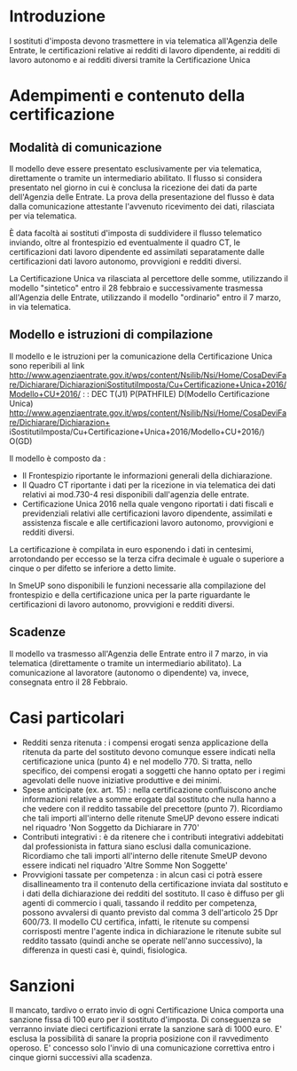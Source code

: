# Introduzione
I sostituti d'imposta devono trasmettere in via telematica all'Agenzia delle Entrate, le certificazioni relative ai redditi di lavoro dipendente, ai redditi di lavoro autonomo e ai redditi diversi tramite la Certificazione Unica

# Adempimenti e contenuto della certificazione

## Modalità di comunicazione

Il modello deve essere presentato esclusivamente per via telematica, direttamente o tramite un intermediario abilitato. Il flusso si considera presentato nel giorno in cui è conclusa la ricezione dei dati da parte dell'Agenzia delle Entrate. La prova della presentazione del flusso è data dalla comunicazione attestante l'avvenuto ricevimento dei dati, rilasciata per via telematica.

È data facoltà ai sostituti d'imposta di suddividere il flusso telematico inviando, oltre al frontespizio ed eventualmente il quadro CT, le certificazioni dati lavoro dipendente ed assimilati separatamente dalle certificazioni dati lavoro autonomo, provvigioni e redditi diversi.

La Certificazione Unica va rilasciata al percettore delle somme, utilizzando il modello "sintetico" entro il 28 febbraio e successivamente trasmessa all'Agenzia delle Entrate, utilizzando il modello "ordinario" entro il 7 marzo, in via telematica.

## Modello e istruzioni di compilazione

Il modello e le istruzioni per la comunicazione della Certificazione Unica sono reperibili al link http://www.agenziaentrate.gov.it/wps/content/Nsilib/Nsi/Home/CosaDeviFare/Dichiarare/DichiarazioniSostitutiImposta/Cu+Certificazione+Unica+2016/Modello+CU+2016/
 :  : DEC T(J1) P(PATHFILE) D(Modello Certificazione Unica) [http://www.agenziaentrate.gov.it/wps/content/Nsilib/Nsi/Home/CosaDeviFare/Dichiarare/Dichiarazion+
](http://www.agenziaentrate.gov.it/wps/content/Nsilib/Nsi/Home/CosaDeviFare/Dichiarare/Dichiarazion+
)
iSostitutiImposta/Cu+Certificazione+Unica+2016/Modello+CU+2016/) O(GD)

Il modello è composto da : 
 * Il Frontespizio riportante le informazioni generali della dichiarazione.
 * Il Quadro CT riportante i dati per la ricezione in via telematica dei dati relativi ai mod.730-4 resi disponibili dall'agenzia delle entrate.
 * Certificazione Unica 2016 nella quale vengono riportati i dati fiscali e previdenziali relativi alle certificazioni lavoro dipendente, assimilati e assistenza fiscale e alle certificazioni lavoro autonomo, provvigioni e redditi diversi.

La certificazione è compilata in euro esponendo i dati in centesimi, arrotondando per eccesso se la terza cifra decimale è uguale o superiore a cinque o per difetto se inferiore a detto limite.

In SmeUP sono disponibili le funzioni necessarie alla compilazione del frontespizio e della certificazione unica per la parte riguardante le certificazioni di lavoro autonomo, provvigioni e redditi diversi.

## Scadenze
Il modello va trasmesso all'Agenzia delle Entrate entro il 7 marzo, in via telematica (direttamente o tramite un intermediario abilitato). La comunicazione al lavoratore (autonomo o dipendente) va, invece, consegnata entro il 28 Febbraio.

# Casi particolari

 * Redditi senza ritenuta :  i compensi erogati senza applicazione della ritenuta da parte del sostituto devono comunque essere indicati nella certificazione unica (punto 4) e nel modello 770. Si tratta, nello specifico, dei compensi erogati a soggetti che hanno optato per i regimi agevolati delle nuove iniziative produttive e dei minimi.
 * Spese anticipate (ex. art. 15) :  nella certificazione confluiscono anche informazioni relative a somme erogate dal sostituto che nulla hanno a che vedere con il reddito tassabile del precettore (punto 7). Ricordiamo che tali importi all'interno delle ritenute SmeUP devono essere indicati nel riquadro 'Non Soggetto da Dichiarare in 770'
 * Contributi integrativi :  è da ritenere che i contributi integrativi addebitati dal professionista in fattura siano esclusi dalla comunicazione. Ricordiamo che tali importi all'interno delle ritenute SmeUP devono essere indicati nel riquadro 'Altre Somme Non Soggette'
 * Provvigioni tassate per competenza :  in alcun casi ci potrà essere disallineamento tra il contenuto della certificazione inviata dal sostituto e i dati della dichiarazione dei redditi del sostituto. Il caso è diffuso per gli agenti di commercio i quali, tassando il reddito per competenza, possono avvalersi di quanto previsto dal comma 3 dell'articolo 25 Dpr 600/73. Il modello CU certifica, infatti, le ritenute su compensi corrisposti mentre l'agente indica in dichiarazione le ritenute subite sul reddito tassato (quindi anche se operate nell'anno successivo), la differenza in questi casi è, quindi, fisiologica.

# Sanzioni
Il mancato, tardivo o errato invio di ogni Certificazione Unica comporta una sanzione fissa di 100 euro per il sostituto d'imposta. Di conseguenza se verranno inviate dieci certificazioni errate la sanzione sarà di 1000 euro.
E' esclusa la possibilità di sanare la propria posizione con il ravvedimento operoso. E' concesso solo l'invio di una comunicazione correttiva entro i cinque giorni successivi alla scadenza.
